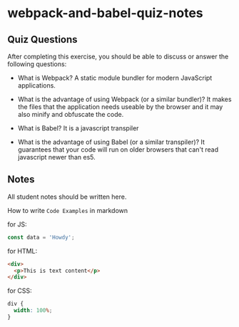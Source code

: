 # webpack-and-babel-quiz-notes

## Quiz Questions

After completing this exercise, you should be able to discuss or answer the following questions:

- What is Webpack?
  A static module bundler for modern JavaScript applications.

- What is the advantage of using Webpack (or a similar bundler)?
  It makes the files that the application needs useable by the browser and it may also minify and obfuscate the code.

- What is Babel?
  It is a javascript transpiler

- What is the advantage of using Babel (or a similar transpiler)?
  It guarantees that your code will run on older browsers that can't read javascript newer than es5.

## Notes

All student notes should be written here.

How to write `Code Examples` in markdown

for JS:

```js
const data = 'Howdy';
```

for HTML:

```html
<div>
  <p>This is text content</p>
</div>
```

for CSS:

```css
div {
  width: 100%;
}
```
